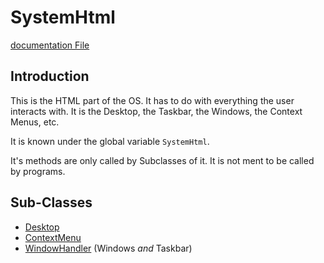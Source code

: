 # SystemHtml
[documentation File](../dist/c/sys/HTML/html.d.ts)

## Introduction
This is the HTML part of the OS. It has to do with everything the user interacts with. It is the Desktop, the Taskbar, the Windows, the Context Menus, etc.

It is known under the global variable `SystemHtml`.

It's methods are only called by Subclasses of it. It is not ment to be called by programs.

## Sub-Classes
* [Desktop](systemHtml/desktop.md)
* [ContextMenu](systemHtml/contextMenu.md)
* [WindowHandler](systemHtml/windowHandler.md) (Windows *and* Taskbar)